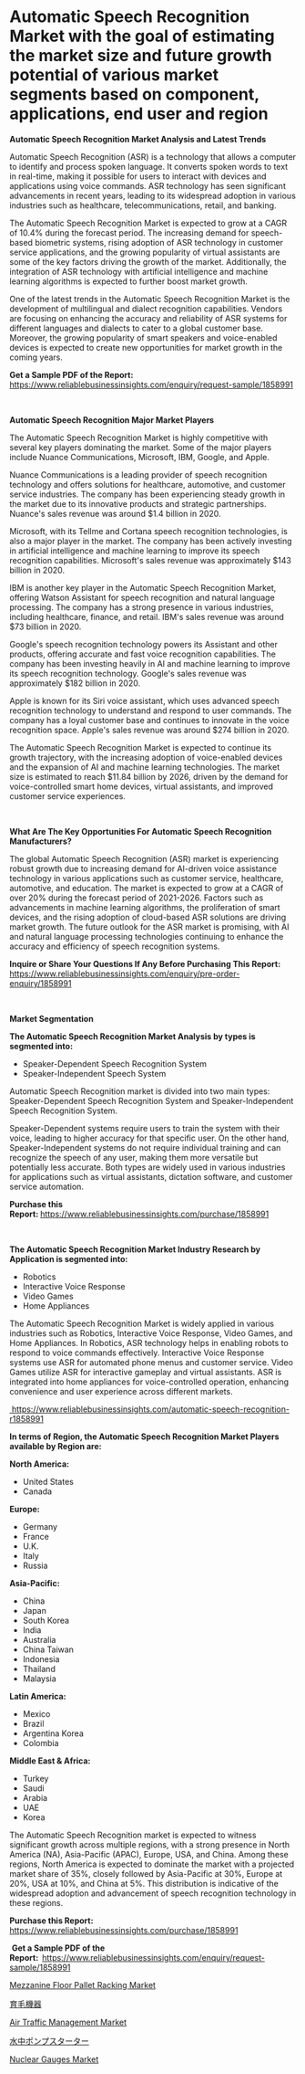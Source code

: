 <p><h1>Automatic Speech Recognition Market with the goal of estimating the market size and future growth potential of various market segments based on component, applications, end user and region</h1></p><p><strong>Automatic Speech Recognition Market Analysis and Latest Trends</strong></p>
<p><p>Automatic Speech Recognition (ASR) is a technology that allows a computer to identify and process spoken language. It converts spoken words to text in real-time, making it possible for users to interact with devices and applications using voice commands. ASR technology has seen significant advancements in recent years, leading to its widespread adoption in various industries such as healthcare, telecommunications, retail, and banking.</p><p>The Automatic Speech Recognition Market is expected to grow at a CAGR of 10.4% during the forecast period. The increasing demand for speech-based biometric systems, rising adoption of ASR technology in customer service applications, and the growing popularity of virtual assistants are some of the key factors driving the growth of the market. Additionally, the integration of ASR technology with artificial intelligence and machine learning algorithms is expected to further boost market growth.</p><p>One of the latest trends in the Automatic Speech Recognition Market is the development of multilingual and dialect recognition capabilities. Vendors are focusing on enhancing the accuracy and reliability of ASR systems for different languages and dialects to cater to a global customer base. Moreover, the growing popularity of smart speakers and voice-enabled devices is expected to create new opportunities for market growth in the coming years.</p></p>
<p><strong>Get a Sample PDF of the Report:&nbsp;</strong> <a href="https://www.reliablebusinessinsights.com/enquiry/request-sample/1858991">https://www.reliablebusinessinsights.com/enquiry/request-sample/1858991</a></p>
<p>&nbsp;</p>
<p><strong>Automatic Speech Recognition Major Market Players</strong></p>
<p><p>The Automatic Speech Recognition Market is highly competitive with several key players dominating the market. Some of the major players include Nuance Communications, Microsoft, IBM, Google, and Apple.</p><p>Nuance Communications is a leading provider of speech recognition technology and offers solutions for healthcare, automotive, and customer service industries. The company has been experiencing steady growth in the market due to its innovative products and strategic partnerships. Nuance's sales revenue was around $1.4 billion in 2020.</p><p>Microsoft, with its Tellme and Cortana speech recognition technologies, is also a major player in the market. The company has been actively investing in artificial intelligence and machine learning to improve its speech recognition capabilities. Microsoft's sales revenue was approximately $143 billion in 2020.</p><p>IBM is another key player in the Automatic Speech Recognition Market, offering Watson Assistant for speech recognition and natural language processing. The company has a strong presence in various industries, including healthcare, finance, and retail. IBM's sales revenue was around $73 billion in 2020.</p><p>Google's speech recognition technology powers its Assistant and other products, offering accurate and fast voice recognition capabilities. The company has been investing heavily in AI and machine learning to improve its speech recognition technology. Google's sales revenue was approximately $182 billion in 2020.</p><p>Apple is known for its Siri voice assistant, which uses advanced speech recognition technology to understand and respond to user commands. The company has a loyal customer base and continues to innovate in the voice recognition space. Apple's sales revenue was around $274 billion in 2020.</p><p>The Automatic Speech Recognition Market is expected to continue its growth trajectory, with the increasing adoption of voice-enabled devices and the expansion of AI and machine learning technologies. The market size is estimated to reach $11.84 billion by 2026, driven by the demand for voice-controlled smart home devices, virtual assistants, and improved customer service experiences.</p></p>
<p>&nbsp;</p>
<p><strong>What Are The Key Opportunities For Automatic Speech Recognition Manufacturers?</strong></p>
<p><p>The global Automatic Speech Recognition (ASR) market is experiencing robust growth due to increasing demand for AI-driven voice assistance technology in various applications such as customer service, healthcare, automotive, and education. The market is expected to grow at a CAGR of over 20% during the forecast period of 2021-2026. Factors such as advancements in machine learning algorithms, the proliferation of smart devices, and the rising adoption of cloud-based ASR solutions are driving market growth. The future outlook for the ASR market is promising, with AI and natural language processing technologies continuing to enhance the accuracy and efficiency of speech recognition systems.</p></p>
<p><strong>Inquire or Share Your Questions If Any Before Purchasing This Report:</strong> <a href="https://www.reliablebusinessinsights.com/enquiry/pre-order-enquiry/1858991">https://www.reliablebusinessinsights.com/enquiry/pre-order-enquiry/1858991</a></p>
<p>&nbsp;</p>
<p><strong>Market Segmentation</strong></p>
<p><strong>The Automatic Speech Recognition Market Analysis by types is segmented into:</strong></p>
<p><ul><li>Speaker-Dependent Speech Recognition System</li><li>Speaker-Independent Speech System</li></ul></p>
<p><p>Automatic Speech Recognition market is divided into two main types: Speaker-Dependent Speech Recognition System and Speaker-Independent Speech Recognition System. </p><p>Speaker-Dependent systems require users to train the system with their voice, leading to higher accuracy for that specific user. On the other hand, Speaker-Independent systems do not require individual training and can recognize the speech of any user, making them more versatile but potentially less accurate. Both types are widely used in various industries for applications such as virtual assistants, dictation software, and customer service automation.</p></p>
<p><strong>Purchase this Report:&nbsp;</strong><a href="https://www.reliablebusinessinsights.com/purchase/1858991">https://www.reliablebusinessinsights.com/purchase/1858991</a></p>
<p>&nbsp;</p>
<p><strong>The Automatic Speech Recognition Market Industry Research by Application is segmented into:</strong></p>
<p><ul><li>Robotics</li><li>Interactive Voice Response</li><li>Video Games</li><li>Home Appliances</li></ul></p>
<p><p>The Automatic Speech Recognition Market is widely applied in various industries such as Robotics, Interactive Voice Response, Video Games, and Home Appliances. In Robotics, ASR technology helps in enabling robots to respond to voice commands effectively. Interactive Voice Response systems use ASR for automated phone menus and customer service. Video Games utilize ASR for interactive gameplay and virtual assistants. ASR is integrated into home appliances for voice-controlled operation, enhancing convenience and user experience across different markets.</p></p>
<p><a href="https://www.reliablebusinessinsights.com/automatic-speech-recognition-r1858991">&nbsp;https://www.reliablebusinessinsights.com/automatic-speech-recognition-r1858991</a></p>
<p><strong>In terms of Region, the Automatic Speech Recognition Market Players available by Region are:</strong></p>
<p>
    <p> <strong> North America: </strong>
        <ul>
            <li>United States</li>
            <li>Canada</li>
        </ul>
        </p> 
    <p> <strong> Europe: </strong>
        <ul>
            <li>Germany</li>
            <li>France</li>
            <li>U.K.</li>
            <li>Italy</li>
            <li>Russia</li>
        </ul>
        </p> 
    <p> <strong> Asia-Pacific: </strong>
        <ul>
            <li>China</li>
            <li>Japan</li>
            <li>South Korea</li>
            <li>India</li>
            <li>Australia</li>
            <li>China Taiwan</li>
            <li>Indonesia</li>
            <li>Thailand</li>
            <li>Malaysia</li>
        </ul>
        </p> 
    <p> <strong> Latin America: </strong>
        <ul>
            <li>Mexico</li>
            <li>Brazil</li>
            <li>Argentina Korea</li>
            <li>Colombia</li>
        </ul>
        </p> 
    <p> <strong> Middle East & Africa: </strong>
        <ul>
            <li>Turkey</li>
            <li>Saudi</li>
            <li>Arabia</li>
            <li>UAE</li>
            <li>Korea</li>
        </ul>
    </p>
    </p>
<p><p>The Automatic Speech Recognition market is expected to witness significant growth across multiple regions, with a strong presence in North America (NA), Asia-Pacific (APAC), Europe, USA, and China. Among these regions, North America is expected to dominate the market with a projected market share of 35%, closely followed by Asia-Pacific at 30%, Europe at 20%, USA at 10%, and China at 5%. This distribution is indicative of the widespread adoption and advancement of speech recognition technology in these regions.</p></p>
<p><strong>Purchase this Report: </strong><a href="https://www.reliablebusinessinsights.com/purchase/1858991">https://www.reliablebusinessinsights.com/purchase/1858991</a></p>
<p>&nbsp;<strong>Get a Sample PDF of the Report:&nbsp;&nbsp;</strong><a href="https://www.reliablebusinessinsights.com/enquiry/request-sample/1858991">https://www.reliablebusinessinsights.com/enquiry/request-sample/1858991</a></p>
<p><strong></strong></p>
<p><p><a href="https://medium.com/@ransomohns/global-mezzanine-floor-pallet-racking-market-size-is-expected-to-experience-a-cagr-of-6-4-e64244eb14fe">Mezzanine Floor Pallet Racking Market</a></p><p><a href="https://github.com/DwightHuels1/Market-Research-Report-List-2/blob/main/648726269292.md">育毛機器</a></p><p><a href="https://github.com/rionkhanvai01/Market-Research-Report-List-2/blob/main/air-traffic-management-market.md">Air Traffic Management Market</a></p><p><a href="https://github.com/tanyaali3/Market-Research-Report-List-2/blob/main/880728769291.md">水中ポンプスターター</a></p><p><a href="https://medium.com/@guyskiles48/nuclear-gauges-market-market-segmentation-geographical-regions-and-market-forcast-till-2031-34468d8d8b1c">Nuclear Gauges Market</a></p></p>